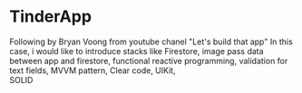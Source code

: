 # TinderApp

Following by Bryan Voong from youtube chanel "Let's build that app"
In this case, i would like to introduce stacks like Firestore,
image pass data between app and firestore, 
functional reactive programming, 
validation for text fields,
MVVM pattern, 
Clear code, 
UIKit,  
SOLID
